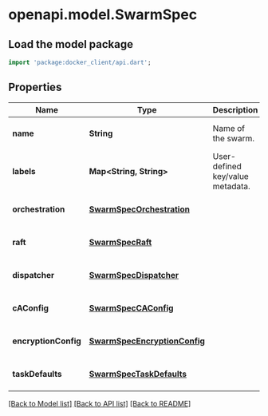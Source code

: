 # openapi.model.SwarmSpec

## Load the model package
```dart
import 'package:docker_client/api.dart';
```

## Properties
Name | Type | Description | Notes
------------ | ------------- | ------------- | -------------
**name** | **String** | Name of the swarm. | [optional] [default to null]
**labels** | **Map&lt;String, String&gt;** | User-defined key/value metadata. | [optional] [default to {}]
**orchestration** | [**SwarmSpecOrchestration**](SwarmSpecOrchestration.md) |  | [optional] [default to null]
**raft** | [**SwarmSpecRaft**](SwarmSpecRaft.md) |  | [optional] [default to null]
**dispatcher** | [**SwarmSpecDispatcher**](SwarmSpecDispatcher.md) |  | [optional] [default to null]
**cAConfig** | [**SwarmSpecCAConfig**](SwarmSpecCAConfig.md) |  | [optional] [default to null]
**encryptionConfig** | [**SwarmSpecEncryptionConfig**](SwarmSpecEncryptionConfig.md) |  | [optional] [default to null]
**taskDefaults** | [**SwarmSpecTaskDefaults**](SwarmSpecTaskDefaults.md) |  | [optional] [default to null]

[[Back to Model list]](../README.md#documentation-for-models) [[Back to API list]](../README.md#documentation-for-api-endpoints) [[Back to README]](../README.md)


